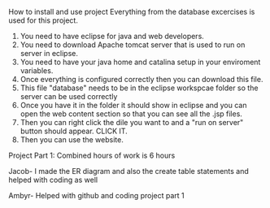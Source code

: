 How to install and use project
Everything from the database excercises is used for this project. 
1. You need to have eclipse for java and web developers.
2. You need to download Apache tomcat server that is used to run on server in eclipse.
3. You need to have your java home and catalina setup in your enviroment variables.
4. Once everything is configured correctly then you can download this file.
5. This file "database" needs to be in the eclipse workspcae folder so the server can be used correctly
6. Once you have it in the folder it should show in eclipse and you can open the web content section so that you can see all the .jsp files.
7. Then you can right click the dile you want to and a "run on server" button should appear. CLICK IT.
8. Then you can use the website. 




Project Part 1: Combined hours of work is 6 hours

Jacob- I made the ER diagram and also the create table statements and helped with coding as well

Ambyr- Helped with github and coding project part 1

